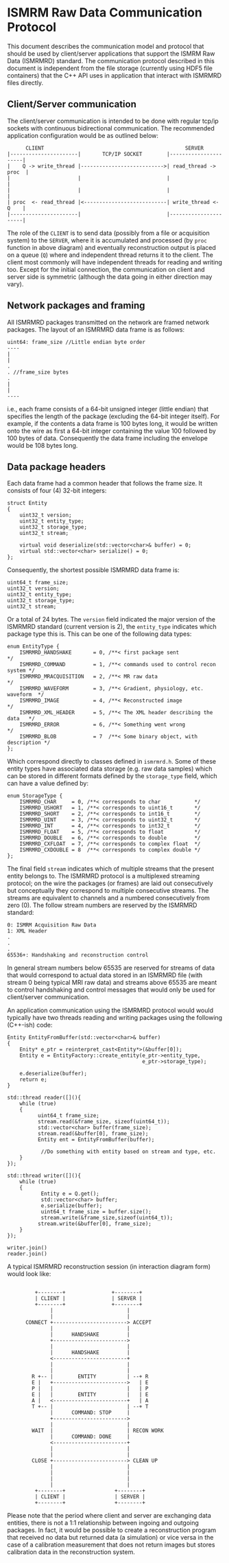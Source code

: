 ISMRM Raw Data Communication Protocol
======================================

This document describes the communication model and protocol that should be used by client/server applications that support the ISMRM Raw Data (ISMRMRD) standard. The communication protocol described in this document is independent from the file storage (currently using HDF5 file containers) that the C++ API uses in application that interact with ISMRMRD files directly.

Client/Server communication
---------------------------
The client/server communication is intended to be done with regular tcp/ip sockets with continuous bidirectional communication. The recommended application configuration would be as outlined below:

```
      CLIENT                                              SERVER
|----------------------|       TCP/IP SOCKET        |----------------------|
|    Q -> write_thread |--------------------------->| read_thread -> proc  |
|                      |                            |                      |
|                      |                            |                      |
| proc  <- read_thread |<---------------------------| write_thread <- Q    |
|----------------------|                            |----------------------|
```
The role of the `CLIENT` is to send data (possibly from a file or acquisition system) to the `SERVER`, where it is accumulated and processed (by `proc` function in above diagram) and eventually reconstruction output is placed on a queue (`Q`) where and independent thread returns it to the client. The client most commonly will have independent threads for reading and writing too. Except for the initial connection, the communication on client and server side is symmetric (although the data going in either direction may vary).


Network packages and framing
----------------------------

All ISMRMRD packages transmitted on the network are framed network packages. The layout of an ISMRMRD data frame is as follows:

```
uint64: frame_size //Little endian byte order
----
|
|
.
. //frame_size bytes
.
|
|
----
```

i.e., each frame consists of a 64-bit unsigned integer (little endian) that specifies the length of the package (excluding the 64-bit integer itself). For example, if the contents a data frame is 100 bytes long, it would be written onto the wire as first a 64-bit integer containing the value 100 followed by 100 bytes of data. Consequently the data frame including the envelope would be 108 bytes long.  

Data package headers
--------------------
Each data frame had a common header that follows the frame size. It consists of four (4) 32-bit integers:

```
struct Entity
{
    uint32_t version;
    uint32_t entity_type;
    uint32_t storage_type;
    uint32_t stream;
    
    virtual void deserialize(std::vector<char>& buffer) = 0;
    virtual std::vector<char> serialize() = 0;
};

```

Consequently, the shortest possible ISMRMRD data frame is:

```
uint64_t frame_size;
uint32_t version;
uint32_t entity_type;
uint32_t storage_type;
uint32_t stream;
```

Or a total of 24 bytes. The `version` field indicated the major version of the ISMRMRD standard (current version is 2), the `entity_type` indicates which package type this is. This can be one of the following data types:

```
enum EntityType {
    ISMRMRD_HANDSHAKE       = 0, /**< first package sent                   */
    ISMRMRD_COMMAND         = 1, /**< commands used to control recon system */
    ISMRMRD_MRACQUISITION   = 2, /**< MR raw data                          */
    ISMRMRD_WAVEFORM        = 3, /**< Gradient, physiology, etc. waveform  */
    ISMRMRD_IMAGE           = 4, /**< Reconstructed image                  */
    ISMRMRD_XML_HEADER      = 5, /**< The XML header describing the data   */
    ISMRMRD_ERROR           = 6, /**< Something went wrong                 */
    ISMRMRD_BLOB            = 7  /**< Some binary object, with description */
};
```

Which correspond directly to classes defined in `ismrmrd.h`. Some of these entity types have associated data storage (e.g. raw data samples) which can be stored in different formats defined by the `storage_type` field, which can have a value defined by:

```
enum StorageType {
    ISMRMRD_CHAR     = 0, /**< corresponds to char           */
    ISMRMRD_USHORT   = 1, /**< corresponds to uint16_t       */
    ISMRMRD_SHORT    = 2, /**< corresponds to int16_t        */
    ISMRMRD_UINT     = 3, /**< corresponds to uint32_t       */
    ISMRMRD_INT      = 4, /**< corresponds to int32_t        */
    ISMRMRD_FLOAT    = 5, /**< corresponds to float          */
    ISMRMRD_DOUBLE   = 6, /**< corresponds to double         */
    ISMRMRD_CXFLOAT  = 7, /**< corresponds to complex float  */
    ISMRMRD_CXDOUBLE = 8  /**< corresponds to complex double */
};
```
The final field `stream` indicates which of multiple streams that the present entity belongs to. The ISMRMRD protocol is a multiplexed streaming protocol; on the wire the packages (or frames) are laid out consecutively but conceptually they correspond to multiple consecutive streams. The streams are equivalent to channels and a numbered consecutively from zero (0). The follow stream numbers are reserved by the ISMRMRD standard:

```
0: ISMRM Acquisition Raw Data
1: XML Header
.
.
.
65536+: Handshaking and reconstruction control
```
In general stream numbers below 65535 are reserved for streams of data that would correspond to actual data stored in an ISMRMRD file (with stream 0 being typical MRI raw data) and streams above 65535 are meant to control handshaking and control messages that would only be used for client/server communication. 

An application communication using the ISMRMRD protocol would would typically have two threads reading and writing packages using the following (C++-ish) code:

```
Entity EntityFromBuffer(std::vector<char>& buffer)
{
	Enity* e_ptr = reinterpret_cast<Entity*>(&buffer[0]);
	Entity e = EntityFactory::create_entity(e_ptr->entity_type,
	                                        e_ptr->storage_type);
	                                        
	e.deserialize(buffer);                                        
	return e;                                                
}

std::thread reader([](){
	while (true)
	{
	      uint64_t frame_size;
	      stream.read(&frame_size, sizeof(uint64_t));
	      std::vector<char> buffer(frame_size);
	      stream.read(&buffer[0], frame_size);
	      Entity ent = EntityFromBuffer(buffer);
		      
		   //Do something with entity based on stream and type, etc. 
	}
});

std::thread writer([](){
	while (true)
	{
		   Entity e = Q.get();
		   std::vector<char> buffer;
		   e.serialize(buffer);
		   uint64_t frame_size = buffer.size();
		   stream.write(&frame_size,sizeof(uint64_t));
	      stream.write(&buffer[0], frame_size);
	}
});

writer.join()
reader.join()
```

A typical ISMRMRD reconstruction session (in interaction diagram form) would look like:

```

         +--------+               +--------+
         | CLIENT |               | SERVER |
         +--------+               +--------+
              |                        |
              |                        |
      CONNECT +------------------------> ACCEPT
              |                        |
              |      HANDSHAKE         |
              +------------------------>
              |                        |
              |      HANDSHAKE         |
              <------------------------+
              |                        |
              |                        |
        R +-- |        ENTITY          | --+ R
        E |   +------------------------>   | E
        P |   |                        |   | P
        E |   |        ENTITY          |   | E
        A |   <------------------------+   | A
        T +-- |                        | --+ T
              |      COMMAND: STOP     |
              +------------------------>
              |                        |
        WAIT  |                        | RECON WORK
              |      COMMAND: DONE     |
              <------------------------+
              |                        |
              |                        |
        CLOSE +------------------------> CLEAN UP
              |                        |
              |                        |
              |                        |
              |                        |
         +--------+                +--------+
         | CLIENT |                | SERVER |
         +--------+                +--------+

```
Please note that the period where client and server are exchanging data entities, there is not a 1:1 relationship between ingoing and outgoing packages. In fact, it would be possible to create a reconstruction program that received no data but returned data (a simulation) or vice versa in the case of a calibration measurement that does not return images but stores calibration data in the reconstruction system. 
